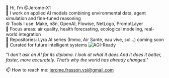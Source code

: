 👋 Hi, I’m @Jerome-X1  
🧠 I work on applied AI models combining environmental data, agent simulation and fine-tuned reasoning  
⚙️ Tools I use: Make, n8n, OpenAI, Flowise, NetLogo, PromptLayer  
🔬 Focus areas: air quality, health forecasting, ecological modeling, real-world integration  
📁 Repositories: Lyra AI series (Immo, Air Santé, eau vive, sol...) coming soon  
📌 Curated for future intelligent systems
![AGI-Ready](https://img.shields.io/badge/AGI_ready-✓-brightgreen)  

_"I don’t ask an AI for its diploma. I look at what it does.And it does it better, faster, more accurately. That’s why the world has already changed."_

📫 How to reach me: jerome.frasson.vsi@gmail.com


